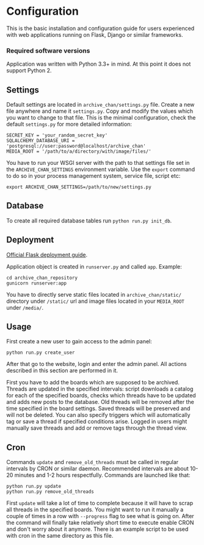 # Configuration
This is the basic installation and configuration guide for users experienced
with web applications running on Flask, Django or similar frameworks.


### Required software versions
Application was written with Python 3.3+ in mind. At this point it does not
support Python 2.


## Settings
Default settings are located in `archive_chan/settings.py` file. Create a new
file anywhere and name it `settings.py`. Copy and modify the values which you
want to change to that file. This is the minimal configuration, check the
default `settings.py` for more detailed information:

    SECRET_KEY = 'your_random_secret_key'
    SQLALCHEMY_DATABASE_URI = 'postgresql://user:password@localhost/archive_chan'
    MEDIA_ROOT = '/path/to/a/directory/with/image/files/'

You have to run your WSGI server with the path to that settings file set in the
`ARCHIVE_CHAN_SETTINGS` environment variable. Use the `export` command to do so
 in your process management system, service file, script etc:

    export ARCHIVE_CHAN_SETTINGS=/path/to/new/settings.py


## Database
To create all required database tables run `python run.py init_db`.


## Deployment
[Official Flask deployment guide](http://flask.pocoo.org/docs/0.10/deploying/).

Application object is created in `runserver.py` and called `app`. Example:

    cd archive_chan_repository
    gunicorn runserver:app

You have to directly serve static files located in `archive_chan/static/`
directory under `/static/` url and image files located in your `MEDIA_ROOT`
under `/media/`.


## Usage
First create a new user to gain access to the admin panel:

    python run.py create_user

After that go to the website, login and enter the admin panel. All actions
described in this section are performed in it.

First you have to add the boards which are supposed to be archived. Threads
are updated in the specified intervals: script downloads a catalog for each of
the specified boards, checks which threads have to be updated and adds new
posts to the database. Old threads will be removed after the time specified
in the board settings. Saved threads will be preserved and will not be deleted.
You can also specify triggers which will automatically tag or save a thread if
specified conditions arise. Logged in users might manually save threads and add
or remove tags through the thread view.


## Cron
Commands `update` and `remove_old_threads` must be called in regular intervals
by CRON or similar daemon. Recommended intervals are about 10-20 minutes and
1-2 hours respectfully. Commands are launched like that:

    python run.py update
    python run.py remove_old_threads

First `update` will take a lot of time to complete because it will
have to scrap all threads in the specified boards. You might want to run it
manually a couple of times in a row with `--progress` flag to see what is going
on. After the command will finally take relatively short time to execute enable
CRON and don't worry about it anymore. There is an example script to be used
with cron in the same directory as this file.
